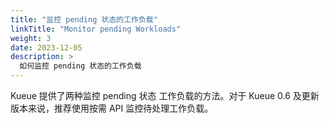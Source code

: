 ```yaml
---
title: "监控 pending 状态的工作负载"
linkTitle: "Monitor pending Workloads"
weight: 3
date: 2023-12-05
description: >
  如何监控 pending 状态的工作负载
---
```


Kueue 提供了两种监控 pending 状态 工作负载的方法。对于 Kueue 0.6
及更新版本来说，推荐使用按需 API 监控待处理工作负载。
